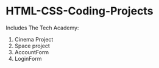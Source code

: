 # HTML-CSS-Coding-Projects
Includes The Tech Academy:

1. Cinema Project  
2. Space project
3. AccountForm
4. LoginForm

